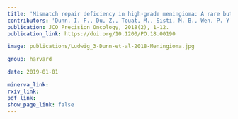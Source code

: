 ```yaml
---
title: 'Mismatch repair deficiency in high-grade meningioma: A rare but recurrent event associated with dramatic immune activation and clinical response to PD-1 blockade.'
contributors: 'Dunn, I. F., Du, Z., Touat, M., Sisti, M. B., Wen, P. Y., Umeton, R., Dubuc, A. M., Ducar, M., Canoll, P. D., Severson, E., Elvin, J. A., Ramkissoon, S. H., Lin, J.-R., Cabrera, L., Acevedo, B., Sorger, P. K., Ligon, K. L., Santagata, S., & Reardon, D.A. (2018).'
publication: JCO Precision Oncology, 2018(2), 1-12.
publication_link: https://doi.org/10.1200/PO.18.00190

image: publications/Ludwig_3-Dunn-et-al-2018-Meningioma.jpg

group: harvard

date: 2019-01-01

minerva_link:
rxiv_link:
pdf_link:
show_page_link: false
---
```

